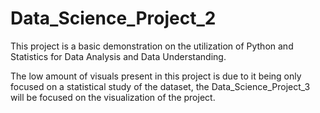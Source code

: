 # Data_Science_Project_2

This project is a basic demonstration on the utilization of Python and Statistics for Data Analysis and Data Understanding.

The low amount of visuals present in this project is due to it being only focused on a statistical study of the dataset, the Data_Science_Project_3 will be focused on the visualization of the project.
